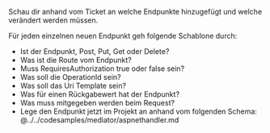Schau dir anhand vom Ticket an welche Endpunkte hinzugefügt und welche verändert werden müssen.

Für jeden einzelnen neuen Endpunkt geh folgende Schablone durch:
- Ist der Endpunkt,  Post, Put, Get oder Delete?
- Was ist die Route vom Endpunkt?
- Muss RequiresAuthorization true oder false sein?
- Was soll die OperationId sein?
- Was soll das Uri Template sein?
- Was für einen Rückgabewert hat der Endpunkt?
- Was muss mitgegeben werden beim Request?
- Lege den Endpunkt jetzt im Projekt an anhand vom folgenden Schema: @../../codesamples/mediator/aspnethandler.md